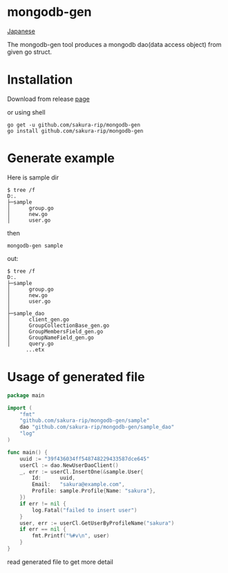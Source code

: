 # mongodb-gen
[Japanese](README_JA.md)

The mongodb-gen tool produces a mongodb dao(data access object) from given go struct.

# Installation

Download from release [page](https://github.com/sakura-rip/mongodb-gen/releases)

or using shell

```shell
go get -u github.com/sakura-rip/mongodb-gen
go install github.com/sakura-rip/mongodb-gen
```

# Generate example

Here is sample dir

```shell
$ tree /f
D:.
├─sample  
│      group.go  
│      new.go  
│      user.go  
```

then

```shell
mongodb-gen sample
```

out:

```shell
$ tree /f
D:.
├─sample
│      group.go
│      new.go
│      user.go
│
├─sample_dao
│      client_gen.go
│      GroupCollectionBase_gen.go
│      GroupMembersField_gen.go
│      GroupNameField_gen.go
│      query.go
      ...etx
```

# Usage of generated file

```go
package main

import (
	"fmt"
	"github.com/sakura-rip/mongodb-gen/sample"
	dao "github.com/sakura-rip/mongodb-gen/sample_dao"
	"log"
)

func main() {
	uuid := "39f436034ff548748229433587dce645"
	userCl := dao.NewUserDaoClient()
	_, err := userCl.InsertOne(&sample.User{
		Id:      uuid,
		Email:   "sakura@example.com",
		Profile: sample.Profile{Name: "sakura"},
	})
	if err != nil {
		log.Fatal("failed to insert user")
	}
	user, err := userCl.GetUserByProfileName("sakura")
	if err == nil {
		fmt.Printf("%#v\n", user)
	}
}
```

read generated file to get more detail
